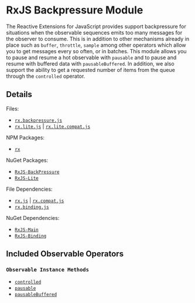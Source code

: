 # RxJS Backpressure Module #

The Reactive Extensions for JavaScript provides support backpressure for situations when the observable sequences emits too many messages for the observer to consume.  This is in addition to other mechanisms already in place such as `buffer`, `throttle`, `sample` among other operators which allow you to get messages every so often, or in batches.  This module allows you to pause and resume a hot observable with `pausable` and to pause and resume with buffered data with `pausableBuffered`.  In addition, we also support the ability to get a requested number of items from the queue through the `controlled` operator.

## Details ##

Files:
- [`rx.backpressure.js`](https://github.com/Reactive-Extensions/RxJS/blob/master/dist/rx.backpressure.js)
- [`rx.lite.js`](https://github.com/Reactive-Extensions/RxJS/blob/master/dist/rx.lite.js) | [`rx.lite.compat.js`](https://github.com/Reactive-Extensions/RxJS/blob/master/dist/rx.lite.compat.js)

NPM Packages:
- [`rx`](https://www.npmjs.org/package/rx)

NuGet Packages:
- [`RxJS-BackPressure`](http://www.nuget.org/packages/RxJS-Backpressure/)
- [`RxJS-Lite`](http://www.nuget.org/packages/RxJS-Lite/)

File Dependencies:
- [`rx.js`](https://github.com/Reactive-Extensions/RxJS/blob/master/dist/rx.js) | [`rx.compat.js`](https://github.com/Reactive-Extensions/RxJS/blob/master/dist/rx.compat.js)
- [`rx.binding.js`](https://github.com/Reactive-Extensions/RxJS/blob/master/dist/rx.binding.js)

NuGet Dependencies:
- [`RxJS-Main`](http://www.nuget.org/packages/RxJS-Main/)
- [`RxJS-Binding`](http://www.nuget.org/packages/RxJS-Binding/)

## Included Observable Operators ##

### `Observable Instance Methods`
- [`controlled`](../../api/core/operators/controlled.md)
- [`pausable`](../../api/core/operators/pausable.md)
- [`pausableBuffered`](../../api/core/operators/pausablebuffered.md)
